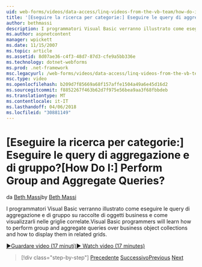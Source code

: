 ```yaml
---
uid: web-forms/videos/data-access/linq-videos-from-the-vb-team/how-do-i-perform-group-and-aggregate-queries
title: '[Eseguire la ricerca per categorie:] Eseguire le query di aggregazione e di gruppo? | Microsoft Docs'
author: bethmassi
description: I programmatori Visual Basic verranno illustrato come eseguire le query di aggregazione e di gruppo su raccolte di oggetti business e come visualizzarli nelle griglie correlate.
ms.author: aspnetcontent
manager: wpickett
ms.date: 11/15/2007
ms.topic: article
ms.assetid: 8d07ae36-c4f3-48d7-87d3-cfe9a5bb336e
ms.technology: dotnet-webforms
ms.prod: .net-framework
msc.legacyurl: /web-forms/videos/data-access/linq-videos-from-the-vb-team/how-do-i-perform-group-and-aggregate-queries
msc.type: video
ms.openlocfilehash: b209d7f85669a68f157affe1504a49a6e45d16d2
ms.sourcegitcommit: f8852267f463b62d7f975e56bea9aa3f68fbbdeb
ms.translationtype: MT
ms.contentlocale: it-IT
ms.lasthandoff: 04/06/2018
ms.locfileid: "30881149"
---
```

<a name="how-do-i-perform-group-and-aggregate-queries"></a><span data-ttu-id="e91ec-104">[Eseguire la ricerca per categorie:] Eseguire le query di aggregazione e di gruppo?</span><span class="sxs-lookup"><span data-stu-id="e91ec-104">[How Do I:] Perform Group and Aggregate Queries?</span></span>
====================
<span data-ttu-id="e91ec-105">da [Beth Massi](https://github.com/bethmassi)</span><span class="sxs-lookup"><span data-stu-id="e91ec-105">by [Beth Massi](https://github.com/bethmassi)</span></span>

<span data-ttu-id="e91ec-106">I programmatori Visual Basic verranno illustrato come eseguire le query di aggregazione e di gruppo su raccolte di oggetti business e come visualizzarli nelle griglie correlate.</span><span class="sxs-lookup"><span data-stu-id="e91ec-106">Visual Basic programmers will learn how to perform group and aggregate queries over business object collections and how to display them in related grids.</span></span>

[<span data-ttu-id="e91ec-107">&#9654;Guardare video (17 minuti)</span><span class="sxs-lookup"><span data-stu-id="e91ec-107">&#9654; Watch video (17 minutes)</span></span>](https://channel9.msdn.com/Blogs/ASP-NET-Site-Videos/how-do-i-perform-group-and-aggregate-queries)

> [!div class="step-by-step"]
> <span data-ttu-id="e91ec-108">[Precedente](how-do-i-get-started-with-linq.md)
> [Successivo](how-do-i-upgrade-visual-basic-projects-to-enable-linq.md)</span><span class="sxs-lookup"><span data-stu-id="e91ec-108">[Previous](how-do-i-get-started-with-linq.md)
[Next](how-do-i-upgrade-visual-basic-projects-to-enable-linq.md)</span></span>
